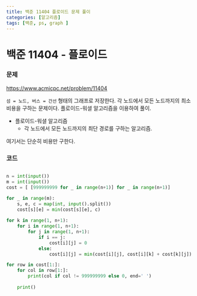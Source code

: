 ```yaml
---
title: 백준 11404 플로이드 문제 풀이
categories: [알고리즘]
tags: [백준, ps, graph ]
---
```



# 백준 11404 - 플로이드

### **문제**
<https://www.acmicpc.net/problem/11404>

`섬 = 노드, 버스 = 간선` 형태의 그래프로 저장한다. 
각 노드에서 모든 노드까지의 최소 비용을 구하는 문제이다. 플로이드-워셜 알고리즘을 이용하여 풀이. 

- 플로이드-워셜 알고리즘
    - 각 노드에서 모든 노드까지의 최단 경로를 구하는 알고리즘. 
  
여기서는 단순히 비용만 구한다. 

### **코드**

```python

n = int(input())
m = int(input())
cost = [ [999999999 for _ in range(n+1)] for _ in range(n+1)]

for _ in range(m):
    s, e, c = map(int, input().split())
    cost[s][e] = min(cost[s][e], c)
    
for k in range(1, n+1):
    for i in range(1, n+1):
        for j in range(1, n+1):
            if i == j:
                cost[i][j] = 0 
            else:
                cost[i][j] = min(cost[i][j], cost[i][k] + cost[k][j])

for row in cost[1:]:
    for col in row[1:]:
        print(col if col != 999999999 else 0, end=' ')
        
    print()

```